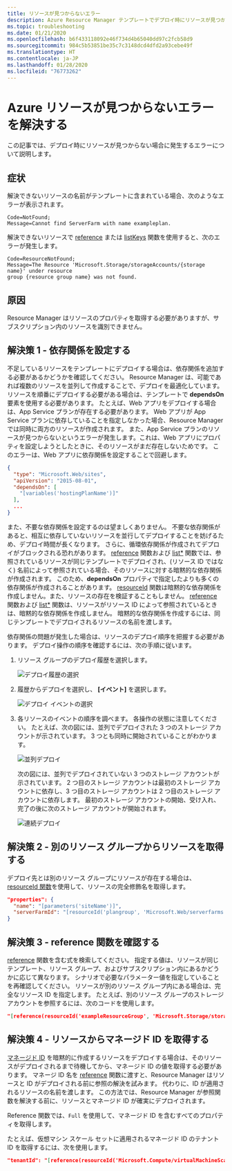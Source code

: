 ```yaml
---
title: リソースが見つからないエラー
description: Azure Resource Manager テンプレートでデプロイ時にリソースが見つからないエラーを解決する方法について説明します。
ms.topic: troubleshooting
ms.date: 01/21/2020
ms.openlocfilehash: b6f433118092e46f734d4b65040dd97c2fcb58d9
ms.sourcegitcommit: 984c5b53851be35c7c3148dcd4dfd2a93cebe49f
ms.translationtype: HT
ms.contentlocale: ja-JP
ms.lasthandoff: 01/28/2020
ms.locfileid: "76773262"
---
```

# <a name="resolve-not-found-errors-for-azure-resources"></a>Azure リソースが見つからないエラーを解決する

この記事では、デプロイ時にリソースが見つからない場合に発生するエラーについて説明します。

## <a name="symptom"></a>症状

解決できないリソースの名前がテンプレートに含まれている場合、次のようなエラーが表示されます。

```
Code=NotFound;
Message=Cannot find ServerFarm with name exampleplan.
```

解決できないリソースで [reference](template-functions-resource.md#reference) または [listKeys](template-functions-resource.md#listkeys) 関数を使用すると、次のエラーが発生します。

```
Code=ResourceNotFound;
Message=The Resource 'Microsoft.Storage/storageAccounts/{storage name}' under resource
group {resource group name} was not found.
```

## <a name="cause"></a>原因

Resource Manager はリソースのプロパティを取得する必要がありますが、サブスクリプション内のリソースを識別できません。

## <a name="solution-1---set-dependencies"></a>解決策 1 - 依存関係を設定する

不足しているリソースをテンプレートにデプロイする場合は、依存関係を追加する必要があるかどうかを確認してください。 Resource Manager は、可能であれば複数のリソースを並列して作成することで、デプロイを最適化しています。 リソースを順番にデプロイする必要がある場合は、テンプレートで **dependsOn** 要素を使用する必要があります。 たとえば、Web アプリをデプロイする場合は、App Service プランが存在する必要があります。 Web アプリが App Service プランに依存していることを指定しなかった場合、Resource Manager では同時に両方のリソースが作成されます。 また、App Service プランのリソースが見つからないというエラーが発生します。これは、Web アプリにプロパティを設定しようとしたときに、そのリソースがまだ存在しないためです。 このエラーは、Web アプリに依存関係を設定することで回避します。

```json
{
  "type": "Microsoft.Web/sites",
  "apiVersion": "2015-08-01",
  "dependsOn": [
    "[variables('hostingPlanName')]"
  ],
  ...
}
```

また、不要な依存関係を設定するのは望ましくありません。 不要な依存関係があると、相互に依存していないリソースを並行してデプロイすることを妨げるため、デプロイ時間が長くなります。 さらに、循環依存関係が作成されてデプロイがブロックされる恐れがあります。 [reference](template-functions-resource.md#reference) 関数および [list*](template-functions-resource.md#list) 関数では、参照されているリソースが同じテンプレートでデプロイされ、(リソース ID ではなく) 名前によって参照されている場合、そのリソースに対する暗黙的な依存関係が作成されます。 このため、**dependsOn** プロパティで指定したよりも多くの依存関係が作成されることがあります。 [resourceId](template-functions-resource.md#resourceid) 関数は暗黙的な依存関係を作成しません。また、リソースの存在を検証することもしません。 [reference](template-functions-resource.md#reference) 関数および [list*](template-functions-resource.md#list) 関数は、リソースがリソース ID によって参照されているときは、暗黙的な依存関係を作成しません。 暗黙的な依存関係を作成するには、同じテンプレートでデプロイされるリソースの名前を渡します。

依存関係の問題が発生した場合は、リソースのデプロイ順序を把握する必要があります。 デプロイ操作の順序を確認するには、次の手順に従います。

1. リソース グループのデプロイ履歴を選択します。

   ![デプロイ履歴の選択](./media/error-not-found/select-deployment.png)

2. 履歴からデプロイを選択し、 **[イベント]** を選択します。

   ![デプロイ イベントの選択](./media/error-not-found/select-deployment-events.png)

3. 各リソースのイベントの順序を調べます。 各操作の状態に注意してください。 たとえば、次の図には、並列でデプロイされた 3 つのストレージ アカウントが示されています。 3 つとも同時に開始されていることがわかります。

   ![並列デプロイ](./media/error-not-found/deployment-events-parallel.png)

   次の図には、並列でデプロイされていない 3 つのストレージ アカウントが示されています。 2 つ目のストレージ アカウントは最初のストレージ アカウントに依存し、3 つ目のストレージ アカウントは 2 つ目のストレージ アカウントに依存します。 最初のストレージ アカウントの開始、受け入れ、完了の後に次のストレージ アカウントが開始されます。

   ![連続デプロイ](./media/error-not-found/deployment-events-sequence.png)

## <a name="solution-2---get-resource-from-different-resource-group"></a>解決策 2 - 別のリソース グループからリソースを取得する

デプロイ先とは別のリソース グループにリソースが存在する場合は、[resourceId 関数](template-functions-resource.md#resourceid)を使用して、リソースの完全修飾名を取得します。

```json
"properties": {
  "name": "[parameters('siteName')]",
  "serverFarmId": "[resourceId('plangroup', 'Microsoft.Web/serverfarms', parameters('hostingPlanName'))]"
}
```

## <a name="solution-3---check-reference-function"></a>解決策 3 - reference 関数を確認する

[reference](template-functions-resource.md#reference) 関数を含む式を検索してください。 指定する値は、リソースが同じテンプレート、リソース グループ、およびサブスクリプション内にあるかどうかに応じて異なります。 シナリオで必要なパラメーター値を指定していることを再確認してください。 リソースが別のリソース グループ内にある場合は、完全なリソース ID を指定します。 たとえば、別のリソース グループのストレージ アカウントを参照するには、次のコードを使用します。

```json
"[reference(resourceId('exampleResourceGroup', 'Microsoft.Storage/storageAccounts', 'myStorage'), '2017-06-01')]"
```

## <a name="solution-4---get-managed-identity-from-resource"></a>解決策 4 - リソースからマネージド ID を取得する

[マネージド ID](../../active-directory/managed-identities-azure-resources/overview.md) を暗黙的に作成するリソースをデプロイする場合は、そのリソースがデプロイされるまで待機してから、マネージド ID の値を取得する必要があります。 マネージ ID 名を [reference](template-functions-resource.md#reference) 関数に渡すと、Resource Manager はリソースと ID がデプロイされる前に参照の解決を試みます。 代わりに、ID が適用されるリソースの名前を渡します。 この方法では、Resource Manager が参照関数を解決する前に、リソースとマネージド ID が確実にデプロイされます。

Reference 関数では、`Full` を使用して、マネージド ID を含むすべてのプロパティを取得します。

たとえば、仮想マシン スケール セットに適用されるマネージド ID のテナント ID を取得するには、次を使用します。

```json
"tenantId": "[reference(resourceId('Microsoft.Compute/virtualMachineScaleSets',  variables('vmNodeType0Name')), variables('vmssApiVersion'), 'Full').Identity.tenantId]"
```